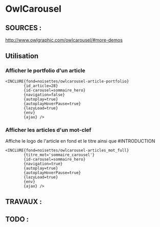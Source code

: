 # OwlCarousel

## SOURCES :

http://www.owlgraphic.com/owlcarousel/#more-demos

## Utilisation


### Afficher le portfolio d'un article

```
<INCLURE{fond=noisettes/owlcarousel-article-portfolio}
		{id_article=28}
		{id-carousel=sommaire_hero}
		{navigation=false}
		{autoplay=true}
		{autoplayHoverPause=true}
		{lazyLoad=true}
		{env}
		{ajax} />
```

### Afficher les articles d'un mot-clef

Affiche le logo de l'article en fond et le titre ainsi que #INTRODUCTION

```
<INCLURE{fond=noisettes/owlcarousel-articles_mot_full}
		{titre_mot='sommaire_carousel'}
		{id-carousel=sommaire_hero}
		{navigation=true}
		{autoplay=true}
		{autoplayHoverPause=true}
		{lazyLoad=true}
		{env}
		{ajax} />
```

## TRAVAUX :


## TODO :






